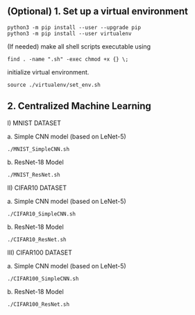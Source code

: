## (Optional) 1. Set up a virtual environment

```
python3 -m pip install --user --upgrade pip
python3 -m pip install --user virtualenv
```
(If needed) make all shell scripts executable using
```
find . -name ".sh" -exec chmod +x {} \;
```
initialize virtual environment.
```
source ./virtualenv/set_env.sh
```


## 2. Centralized Machine Learning 

I) MNIST DATASET

a. Simple CNN model (based on LeNet-5)

```
./MNIST_SimpleCNN.sh
```
b. ResNet-18 Model

```
./MNIST_ResNet.sh
```

II) CIFAR10 DATASET

a. Simple CNN model (based on LeNet-5)

```
./CIFAR10_SimpleCNN.sh
```
b. ResNet-18 Model

```
./CIFAR10_ResNet.sh
```

III) CIFAR100 DATASET

a. Simple CNN model (based on LeNet-5)

```
./CIFAR100_SimpleCNN.sh
```
b. ResNet-18 Model

```
./CIFAR100_ResNet.sh
```
